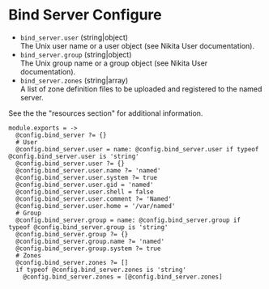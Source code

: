 
# Bind Server Configure

*   `bind_server.user` (string|object)   
    The Unix user name or a user object (see Nikita User documentation).   
*   `bind_server.group` (string|object)   
    The Unix group name or a group object (see Nikita User documentation).   
*   `bind_server.zones` (string|array)   
    A list of zone definition files to be uploaded and registered to the named
    server.   

See the the "resources section" for additional information.

    module.exports = ->
      @config.bind_server ?= {}
      # User
      @config.bind_server.user = name: @config.bind_server.user if typeof @config.bind_server.user is 'string'
      @config.bind_server.user ?= {}
      @config.bind_server.user.name ?= 'named'
      @config.bind_server.user.system ?= true
      @config.bind_server.user.gid = 'named'
      @config.bind_server.user.shell = false
      @config.bind_server.user.comment ?= 'Named'
      @config.bind_server.user.home = '/var/named'
      # Group
      @config.bind_server.group = name: @config.bind_server.group if typeof @config.bind_server.group is 'string'
      @config.bind_server.group ?= {}
      @config.bind_server.group.name ?= 'named'
      @config.bind_server.group.system ?= true
      # Zones
      @config.bind_server.zones ?= []
      if typeof @config.bind_server.zones is 'string'
        @config.bind_server.zones = [@config.bind_server.zones]
